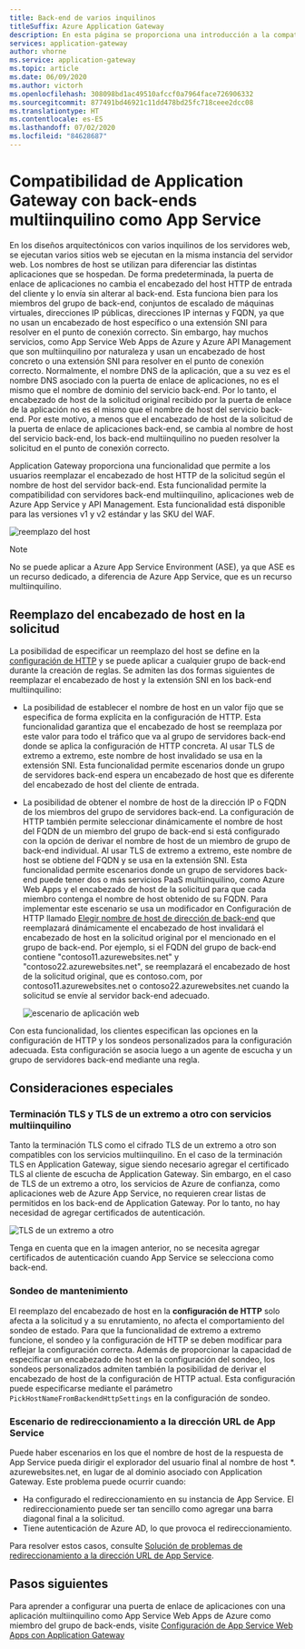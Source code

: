 ```yaml
---
title: Back-end de varios inquilinos
titleSuffix: Azure Application Gateway
description: En esta página se proporciona una introducción a la compatibilidad de Application Gateway con los servidores back-end multiinquilino.
services: application-gateway
author: vhorne
ms.service: application-gateway
ms.topic: article
ms.date: 06/09/2020
ms.author: victorh
ms.openlocfilehash: 308098bd1ac49510afccf0a7964face726906332
ms.sourcegitcommit: 877491bd46921c11dd478bd25fc718ceee2dcc08
ms.translationtype: HT
ms.contentlocale: es-ES
ms.lasthandoff: 07/02/2020
ms.locfileid: "84628687"
---
```

# <a name="application-gateway-support-for-multi-tenant-back-ends-such-as-app-service"></a>Compatibilidad de Application Gateway con back-ends multiinquilino como App Service

En los diseños arquitectónicos con varios inquilinos de los servidores web, se ejecutan varios sitios web se ejecutan en la misma instancia del servidor web. Los nombres de host se utilizan para diferenciar las distintas aplicaciones que se hospedan. De forma predeterminada, la puerta de enlace de aplicaciones no cambia el encabezado del host HTTP de entrada del cliente y lo envía sin alterar al back-end. Esta funciona bien para los miembros del grupo de back-end, conjuntos de escalado de máquinas virtuales, direcciones IP públicas, direcciones IP internas y FQDN, ya que no usan un encabezado de host específico o una extensión SNI para resolver en el punto de conexión correcto. Sin embargo, hay muchos servicios, como App Service Web Apps de Azure y Azure API Management que son multiinquilino por naturaleza y usan un encabezado de host concreto o una extensión SNI para resolver en el punto de conexión correcto. Normalmente, el nombre DNS de la aplicación, que a su vez es el nombre DNS asociado con la puerta de enlace de aplicaciones, no es el mismo que el nombre de dominio del servicio back-end. Por lo tanto, el encabezado de host de la solicitud original recibido por la puerta de enlace de la aplicación no es el mismo que el nombre de host del servicio back-end. Por este motivo, a menos que el encabezado de host de la solicitud de la puerta de enlace de aplicaciones back-end, se cambia al nombre de host del servicio back-end, los back-end multiinquilino no pueden resolver la solicitud en el punto de conexión correcto. 

Application Gateway proporciona una funcionalidad que permite a los usuarios reemplazar el encabezado de host HTTP de la solicitud según el nombre de host del servidor back-end. Esta funcionalidad permite la compatibilidad con servidores back-end multiinquilino, aplicaciones web de Azure App Service y API Management. Esta funcionalidad está disponible para las versiones v1 y v2 estándar y las SKU del WAF. 

![reemplazo del host](./media/application-gateway-web-app-overview/host-override.png)

> [!NOTE]
> No se puede aplicar a Azure App Service Environment (ASE), ya que ASE es un recurso dedicado, a diferencia de Azure App Service, que es un recurso multiinquilino.

## <a name="override-host-header-in-the-request"></a>Reemplazo del encabezado de host en la solicitud

La posibilidad de especificar un reemplazo del host se define en la [configuración de HTTP](https://docs.microsoft.com/azure/application-gateway/configuration-overview#http-settings) y se puede aplicar a cualquier grupo de back-end durante la creación de reglas. Se admiten las dos formas siguientes de reemplazar el encabezado de host y la extensión SNI en los back-end multiinquilino:

- La posibilidad de establecer el nombre de host en un valor fijo que se especifica de forma explícita en la configuración de HTTP. Esta funcionalidad garantiza que el encabezado de host se reemplaza por este valor para todo el tráfico que va al grupo de servidores back-end donde se aplica la configuración de HTTP concreta. Al usar TLS de extremo a extremo, este nombre de host invalidado se usa en la extensión SNI. Esta funcionalidad permite escenarios donde un grupo de servidores back-end espera un encabezado de host que es diferente del encabezado de host del cliente de entrada.

- La posibilidad de obtener el nombre de host de la dirección IP o FQDN de los miembros del grupo de servidores back-end. La configuración de HTTP también permite seleccionar dinámicamente el nombre de host del FQDN de un miembro del grupo de back-end si está configurado con la opción de derivar el nombre de host de un miembro de grupo de back-end individual. Al usar TLS de extremo a extremo, este nombre de host se obtiene del FQDN y se usa en la extensión SNI. Esta funcionalidad permite escenarios donde un grupo de servidores back-end puede tener dos o más servicios PaaS multiinquilino, como Azure Web Apps y el encabezado de host de la solicitud para que cada miembro contenga el nombre de host obtenido de su FQDN. Para implementar este escenario se usa un modificador en Configuración de HTTP llamado [Elegir nombre de host de dirección de back-end](https://docs.microsoft.com/azure/application-gateway/configuration-overview#pick-host-name-from-back-end-address) que reemplazará dinámicamente el encabezado de host invalidará el encabezado de host en la solicitud original por el mencionado en el grupo de back-end.  Por ejemplo, si el FQDN del grupo de back-end contiene "contoso11.azurewebsites.net" y "contoso22.azurewebsites.net", se reemplazará el encabezado de host de la solicitud original, que es contoso.com, por contoso11.azurewebsites.net o contoso22.azurewebsites.net cuando la solicitud se envíe al servidor back-end adecuado. 

  ![escenario de aplicación web](./media/application-gateway-web-app-overview/scenario.png)

Con esta funcionalidad, los clientes especifican las opciones en la configuración de HTTP y los sondeos personalizados para la configuración adecuada. Esta configuración se asocia luego a un agente de escucha y un grupo de servidores back-end mediante una regla.

## <a name="special-considerations"></a>Consideraciones especiales

### <a name="tls-termination-and-end-to-end-tls-with-multi-tenant-services"></a>Terminación TLS y TLS de un extremo a otro con servicios multiinquilino

Tanto la terminación TLS como el cifrado TLS de un extremo a otro son compatibles con los servicios multiinquilino. En el caso de la terminación TLS en Application Gateway, sigue siendo necesario agregar el certificado TLS al cliente de escucha de Application Gateway. Sin embargo, en el caso de TLS de un extremo a otro, los servicios de Azure de confianza, como aplicaciones web de Azure App Service, no requieren crear listas de permitidos en los back-end de Application Gateway. Por lo tanto, no hay necesidad de agregar certificados de autenticación. 

![TLS de un extremo a otro](./media/application-gateway-web-app-overview/end-to-end-ssl.png)

Tenga en cuenta que en la imagen anterior, no se necesita agregar certificados de autenticación cuando App Service se selecciona como back-end.

### <a name="health-probe"></a>Sondeo de mantenimiento

El reemplazo del encabezado de host en la **configuración de HTTP** solo afecta a la solicitud y a su enrutamiento, no afecta el comportamiento del sondeo de estado. Para que la funcionalidad de extremo a extremo funcione, el sondeo y la configuración de HTTP se deben modificar para reflejar la configuración correcta. Además de proporcionar la capacidad de especificar un encabezado de host en la configuración del sondeo, los sondeos personalizados admiten también la posibilidad de derivar el encabezado de host de la configuración de HTTP actual. Esta configuración puede especificarse mediante el parámetro `PickHostNameFromBackendHttpSettings` en la configuración de sondeo.

### <a name="redirection-to-app-services-url-scenario"></a>Escenario de redireccionamiento a la dirección URL de App Service

Puede haber escenarios en los que el nombre de host de la respuesta de App Service pueda dirigir el explorador del usuario final al nombre de host *. azurewebsites.net, en lugar de al dominio asociado con Application Gateway. Este problema puede ocurrir cuando:

- Ha configurado el redireccionamiento en su instancia de App Service. El redireccionamiento puede ser tan sencillo como agregar una barra diagonal final a la solicitud.
- Tiene autenticación de Azure AD, lo que provoca el redireccionamiento.

Para resolver estos casos, consulte [Solución de problemas de redireccionamiento a la dirección URL de App Service](https://docs.microsoft.com/azure/application-gateway/troubleshoot-app-service-redirection-app-service-url).

## <a name="next-steps"></a>Pasos siguientes

Para aprender a configurar una puerta de enlace de aplicaciones con una aplicación multiinquilino como App Service Web Apps de Azure como miembro del grupo de back-ends, visite [Configuración de App Service Web Apps con Application Gateway](https://docs.microsoft.com/azure/application-gateway/configure-web-app-portal)
